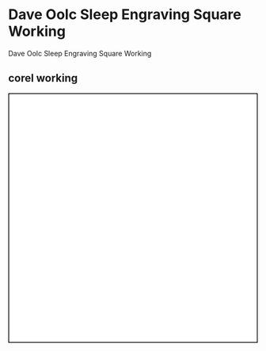 # Dave Oolc Sleep Engraving Square Working
Dave Oolc Sleep Engraving Square Working  
  





## corel working
![](working_600.png) 

















